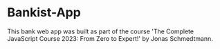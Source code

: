 # Bankist-App
This bank web app was built as part of the course 'The Complete JavaScript Course 2023: From Zero to Expert!' by Jonas Schmedtmann. 

